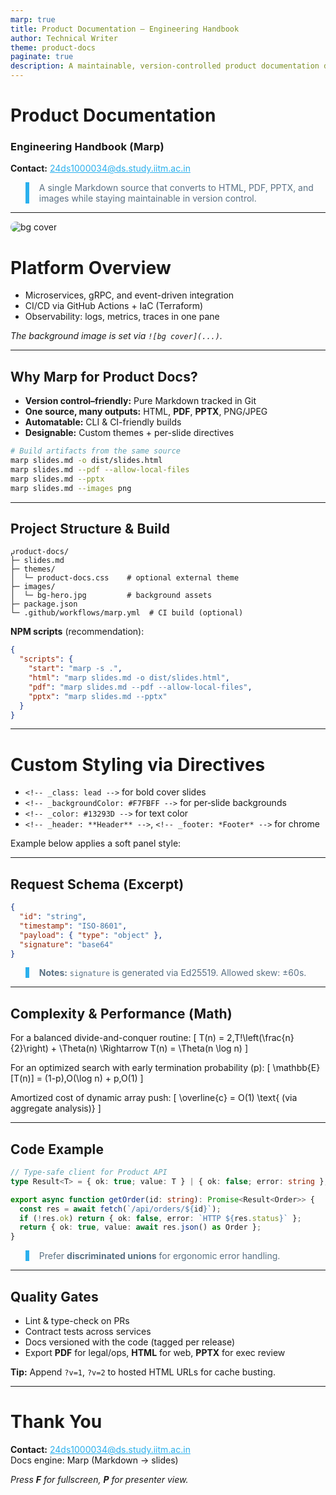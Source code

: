 ```yaml
---
marp: true
title: Product Documentation — Engineering Handbook
author: Technical Writer
theme: product-docs
paginate: true
description: A maintainable, version-controlled product documentation deck in Marp.
---
```


<style>
/* -----------------------------------------
   Custom Marp theme (in-file specification)
   To use externally, place in themes/product-docs.css
   and run: marp slides.md --theme-set themes/product-docs.css
------------------------------------------*/
/* @theme product-docs */
:root {
  --bg: #ffffff;
  --fg: #13293D;      /* deep blue */
  --muted: #5A7184;   /* slate */
  --accent: #2BB0ED;  /* cyan */
  --surface: #F7FBFF; /* faint blue */
  --radius: 16px;
}
section {
  background: var(--bg);
  color: var(--fg);
  font-family: Inter, "Segoe UI", Roboto, Helvetica, Arial, sans-serif;
  line-height: 1.45;
}
h1, h2, h3 { letter-spacing: 0.2px; }
a { color: var(--accent); }
code, pre { border-radius: var(--radius); }
blockquote { border-left: 6px solid var(--accent); padding-left: 16px; color: var(--muted); }
section::after { /* page numbers are enabled by 'paginate: true' */ color: var(--muted); }
header, footer { color: var(--muted); }
img { border-radius: 12px; }
</style>

<!-- _class: lead -->
<!-- _header: **Product Docs v1.0** -->
<!-- _footer: *© 2025 YourCompany* -->
# Product Documentation
### Engineering Handbook (Marp)

**Contact:** 24ds1000034@ds.study.iitm.ac.in

> A single Markdown source that converts to HTML, PDF, PPTX, and images while staying maintainable in version control.

---

<!-- Background image slide -->
![bg cover](https://images.unsplash.com/photo-1557804506-669a67965ba0?q=80&w=1920&auto=format&fit=crop)

<!-- _backgroundColor: rgba(0,0,0,0.35) -->
<!-- _color: #ffffff -->
# Platform Overview

- Microservices, gRPC, and event-driven integration  
- CI/CD via GitHub Actions + IaC (Terraform)  
- Observability: logs, metrics, traces in one pane

*The background image is set via `![bg cover](...)`.*

---

## Why Marp for Product Docs?

- **Version control–friendly:** Pure Markdown tracked in Git
- **One source, many outputs:** HTML, **PDF**, **PPTX**, PNG/JPEG
- **Automatable:** CLI & CI-friendly builds
- **Designable:** Custom themes + per-slide directives

```bash
# Build artifacts from the same source
marp slides.md -o dist/slides.html
marp slides.md --pdf --allow-local-files
marp slides.md --pptx
marp slides.md --images png
```

---

## Project Structure & Build

```
product-docs/
├─ slides.md
├─ themes/
│  └─ product-docs.css    # optional external theme
├─ images/
│  └─ bg-hero.jpg         # background assets
├─ package.json
└─ .github/workflows/marp.yml  # CI build (optional)
```

**NPM scripts** (recommendation):
```json
{
  "scripts": {
    "start": "marp -s .",
    "html": "marp slides.md -o dist/slides.html",
    "pdf": "marp slides.md --pdf --allow-local-files",
    "pptx": "marp slides.md --pptx"
  }
}
```

---

<!-- _class: lead -->
# Custom Styling via Directives

- `<!-- _class: lead -->` for bold cover slides  
- `<!-- _backgroundColor: #F7FBFF -->` for per‑slide backgrounds  
- `<!-- _color: #13293D -->` for text color  
- `<!-- _header: **Header** -->`, `<!-- _footer: *Footer* -->` for chrome

Example below applies a soft panel style:

---

<!-- _backgroundColor: #F7FBFF -->
<!-- _header: **API v2 — Request Model** -->
## Request Schema (Excerpt)

```json
{
  "id": "string",
  "timestamp": "ISO-8601",
  "payload": { "type": "object" },
  "signature": "base64"
}
```

> **Notes:** `signature` is generated via Ed25519. Allowed skew: ±60s.

---

## Complexity & Performance (Math)

For a balanced divide-and-conquer routine:
\[ T(n) = 2\,T\!\left(\frac{n}{2}\right) + \Theta(n) \Rightarrow T(n) = \Theta(n \log n) \]

For an optimized search with early termination probability \(p\):
\[ \mathbb{E}[T(n)] = (1-p)\,O(\log n) + p\,O(1) \]

Amortized cost of dynamic array push:
\[ \overline{c} = O(1) \text{ (via aggregate analysis)} \]

---

## Code Example

```ts
// Type-safe client for Product API
type Result<T> = { ok: true; value: T } | { ok: false; error: string };

export async function getOrder(id: string): Promise<Result<Order>> {
  const res = await fetch(`/api/orders/${id}`);
  if (!res.ok) return { ok: false, error: `HTTP ${res.status}` };
  return { ok: true, value: await res.json() as Order };
}
```

> Prefer **discriminated unions** for ergonomic error handling.

---

## Quality Gates

- Lint & type-check on PRs
- Contract tests across services
- Docs versioned with the code (tagged per release)
- Export **PDF** for legal/ops, **HTML** for web, **PPTX** for exec review

**Tip:** Append `?v=1`, `?v=2` to hosted HTML URLs for cache busting.

---

<!-- _class: lead -->
# Thank You

**Contact:** 24ds1000034@ds.study.iitm.ac.in  
Docs engine: Marp (Markdown → slides)

*Press **F** for fullscreen, **P** for presenter view.*
